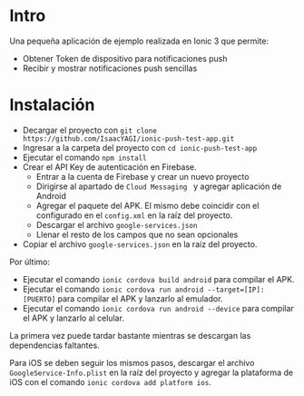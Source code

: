 # Intro

Una pequeña aplicación de ejemplo realizada en Ionic 3 que permite:

* Obtener Token de dispositivo para notificaciones push
* Recibir y mostrar notificaciones push sencillas

# Instalación

* Decargar el proyecto con `git clone https://github.com/IsaacYAGI/ionic-push-test-app.git`
* Ingresar a la carpeta del proyecto con `cd ionic-push-test-app`
* Ejecutar el comando `npm install`
* Crear el API Key de autenticación en Firebase. 
	* Entrar a la cuenta de Firebase y crear un nuevo proyecto
	* Dirigirse al apartado de ```Cloud Messaging ``` y agregar aplicación de Android
	* Agregar el paquete del APK. El mismo debe coincidir con el configurado en el ```config.xml``` en la raíz del proyecto.
	* Descargar el archivo ```google-services.json``` 
	* Llenar el resto de los campos que no sean opcionales
* Copiar el archivo ```google-services.json``` en la raíz del proyecto.

Por último:

* Ejecutar el comando `ionic cordova build android` para compilar el APK.
* Ejecutar el comando `ionic cordova run android --target=[IP]:[PUERTO]` para compilar el APK y lanzarlo al emulador.
* Ejecutar el comando `ionic cordova run android --device` para compilar el APK y lanzarlo al celular.


La primera vez puede tardar bastante mientras se descargan las dependencias faltantes.

Para iOS se deben seguir los mismos pasos, descargar el archivo ```GoogleService-Info.plist``` en la raíz del proyecto y agregar la plataforma de iOS con el comando ```ionic cordova add platform ios```.

